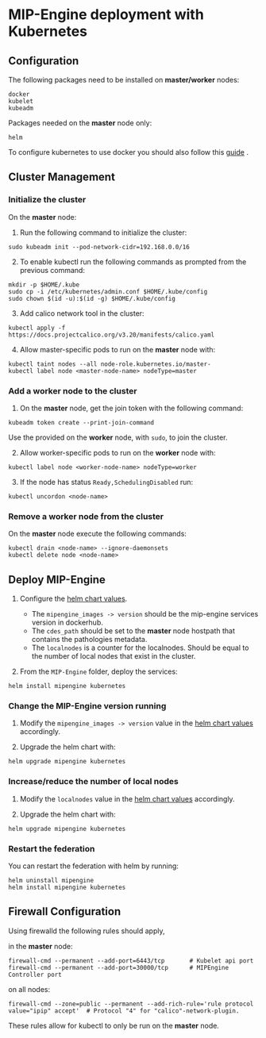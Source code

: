 # MIP-Engine deployment with Kubernetes

## Configuration

The following packages need to be installed on **master/worker** nodes:
```
docker
kubelet
kubeadm
```

Packages needed on the **master** node only:
```
helm
```

To configure kubernetes to use docker you should also follow this [guide](https://kubernetes.io/docs/setup/production-environment/container-runtimes/#docker "guide") .


## Cluster Management

### Initialize the cluster

On the **master** node:
1) Run the following command to initialize the cluster:
```
sudo kubeadm init --pod-network-cidr=192.168.0.0/16
```

2) To enable kubectl run the following commands as prompted from the previous command:
```
mkdir -p $HOME/.kube
sudo cp -i /etc/kubernetes/admin.conf $HOME/.kube/config
sudo chown $(id -u):$(id -g) $HOME/.kube/config
```

3) Add calico network tool in the cluster:
```
kubectl apply -f https://docs.projectcalico.org/v3.20/manifests/calico.yaml
```

4) Allow master-specific pods to run on the **master** node with:
```
kubectl taint nodes --all node-role.kubernetes.io/master-
kubectl label node <master-node-name> nodeType=master
```

### Add a worker node to the cluster

1) On the **master** node, get the join token with the following command:
```
kubeadm token create --print-join-command
```

Use the provided on the **worker** node, with `sudo`, to join the cluster.

2) Allow worker-specific pods to run on the **worker** node with:
```
kubectl label node <worker-node-name> nodeType=worker
```

3) If the node has status `Ready,SchedulingDisabled` run:
```
kubectl uncordon <node-name>
```

### Remove a worker node from the cluster

On the **master** node execute the following commands:
```
kubectl drain <node-name> --ignore-daemonsets
kubectl delete node <node-name>
```


## Deploy MIP-Engine

1) Configure the [helm chart values](values.yaml).
	- The `mipengine_images -> version` should be the mip-engine services version in dockerhub.
	- The `cdes_path` should be set to the **master** node hostpath that contains the pathologies metadata.
	- The `localnodes` is a counter for the localnodes. Should be equal to the number of local nodes that exist in the cluster.

2) From the `MIP-Engine` folder, deploy the services:
```
helm install mipengine kubernetes
```

### Change the MIP-Engine version running

1) Modify the `mipengine_images -> version` value in the [helm chart values](values.yaml) accordingly.

2) Upgrade the helm chart with:
```
helm upgrade mipengine kubernetes
```

### Increase/reduce the number of local nodes

1) Modify the `localnodes` value in the [helm chart values](values.yaml) accordingly.

2) Upgrade the helm chart with:
```
helm upgrade mipengine kubernetes
```

### Restart the federation
You can restart the federation with helm by running:
```
helm uninstall mipengine
helm install mipengine kubernetes
```

## Firewall Configuration
Using firewalld the following rules should apply,

in the **master** node:
```
firewall-cmd --permanent --add-port=6443/tcp       # Kubelet api port
firewall-cmd --permanent --add-port=30000/tcp      # MIPEngine Controller port
```

on all nodes:
```
firewall-cmd --zone=public --permanent --add-rich-rule='rule protocol value="ipip" accept'  # Protocol "4" for "calico"-network-plugin.
```

These rules allow for kubectl to only be run on the **master** node.


